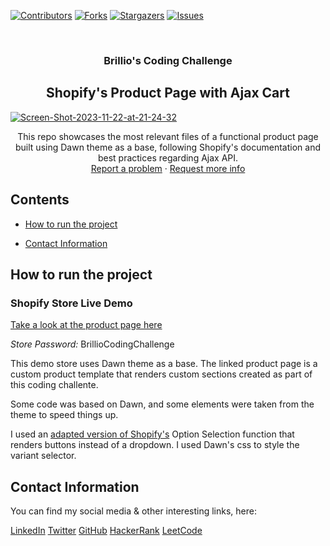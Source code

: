 [![Contributors][contributors-shield]][contributors-url]
[![Forks][forks-shield]][forks-url]
[![Stargazers][stars-shield]][stars-url]
[![Issues][issues-shield]][issues-url]

<br />
  <h3 align="center">Brillio's Coding Challenge</h3>
  <h2 align="center">Shopify's Product Page with Ajax Cart</h2>

<a href="https://ibb.co/ZS0vTsS"><img src="https://i.ibb.co/5kPCcDk/Screen-Shot-2023-11-22-at-21-24-32.png" alt="Screen-Shot-2023-11-22-at-21-24-32" border="0"></a>

  <p align="center">
    This repo showcases the most relevant files of a functional product page built using Dawn theme as a base, following Shopify's documentation and best practices regarding Ajax API.
    <br />
    <a href="https://github.com/majovanilla/brillio-coding-challenge/issues">Report a problem</a>
    ·
    <a href="https://github.com/majovanilla/brillio-coding-challenge/issues">Request more info</a>
  </p>
</p>

## Contents

- [How to run the project](#how-to-run-the-project)

- [Contact Information](#contact-information)

## How to run the project

### Shopify Store Live Demo

[Take a look at the product page here](https://v604kmw2n0rcg7eq-84282376480.shopifypreview.com)

_Store Password:_
BrillioCodingChallenge

This demo store uses Dawn theme as a base.
The linked product page is a custom product template that renders custom sections created as part of this coding challente.

Some code was based on Dawn, and some elements were taken from the theme to speed things up.

I used an [adapted version of Shopify's](https://github.com/fuelmade/option-selection2.js) Option Selection function that renders buttons instead of a dropdown. I used Dawn's css to style the variant selector.

## Contact Information

You can find my social media & other interesting links, here:

[LinkedIn](https://www.linkedin.com/in/majoreyesparroquin/)
[Twitter](https://twitter.com/MajoVanilla)
[GitHub](https://github.com/majovanilla)
[HackerRank](https://www.hackerrank.com/maria_reyes?hr_r=1)
[LeetCode](https://leetcode.com/majovanilla/)

[contributors-shield]: https://img.shields.io/github/contributors/majovanilla/brillio-coding-challenge.svg?style=flat-square
[contributors-url]: https://github.com/majovanilla/brillio-coding-challenge/graphs/contributors
[forks-shield]: https://img.shields.io/github/forks/majovanilla/brillio-coding-challenge.svg?style=flat-square
[forks-url]: https://github.com/majovanilla/brillio-coding-challenge/network/members
[stars-shield]: https://img.shields.io/github/stars/majovanilla/brillio-coding-challenge.svg?style=flat-square
[stars-url]: https://github.com/majovanilla/brillio-coding-challenge/stargazers
[issues-shield]: https://img.shields.io/github/issues/majovanilla/brillio-coding-challenge.svg?style=flat-square
[issues-url]: https://github.com/majovanilla/brillio-coding-challenge
[product-screenshot]: img/screenshot.PNG
